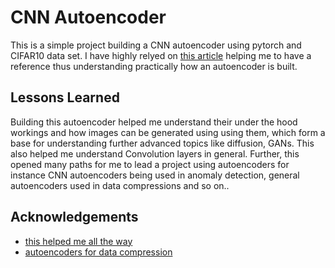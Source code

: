 # CNN Autoencoder
This is a simple project building a CNN autoencoder using pytorch and CIFAR10 data set. I have highly relyed on [this article](https://www.digitalocean.com/community/tutorials/convolutional-autoencoder) helping me to have a reference thus understanding practically how an autoencoder is built.

## Lessons Learned

Building this autoencoder helped me understand their under the hood workings and how images can be generated using using them, which form a base for understanding further advanced topics like diffusion, GANs. This also helped me understand Convolution layers in general.
Further, this opened many paths for me to lead a project using autoencoders for instance CNN autoencoders being used in anomaly detection, general autoencoders used in data compressions and so on..

## Acknowledgements

 - [this helped me all the way](https://www.digitalocean.com/community/tutorials/convolutional-autoencoder)
 - [autoencoders for data compression](https://ekamperi.github.io/machine%20learning/2021/01/21/encoder-decoder-model.html)
